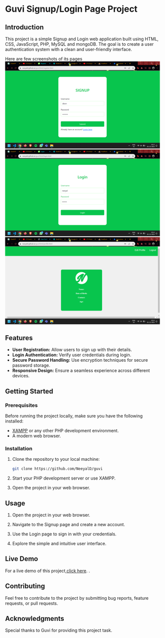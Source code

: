 # Guvi Signup/Login Page Project


## Introduction

This project is a simple Signup and Login web application built using HTML, CSS, JavaScript, PHP, MySQL and mongoDB. The goal is to create a user authentication system with a clean and user-friendly interface.

Here are few screenshots of its pages
![Project Screenshot](./imgs/signup.png)
![Project Screenshot](./imgs/login.png)
![Project Screenshot](./imgs/profile.png)

## Features

- **User Registration:** Allow users to sign up with their details.
- **Login Authentication:** Verify user credentials during login.
- **Secure Password Handling:** Use encryption techniques for secure password storage.
- **Responsive Design:** Ensure a seamless experience across different devices.

## Getting Started

### Prerequisites

Before running the project locally, make sure you have the following installed:

- [XAMPP](https://www.apachefriends.org/index.html) or any other PHP development environment.
- A modern web browser.

### Installation

1. Clone the repository to your local machine:

   ```bash
   git clone https://github.com/NeeyalD/guvi
   ```

2. Start your PHP development server or use XAMPP.

3. Open the project in your web browser.

## Usage

1. Open the project in your web browser.

2. Navigate to the Signup page and create a new account.

3. Use the Login page to sign in with your credentials.

4. Explore the simple and intuitive user interface.

## Live Demo

For a live demo of this project,[click here](https://neeyald.github.io/guvi/).
.

## Contributing

Feel free to contribute to the project by submitting bug reports, feature requests, or pull requests.


## Acknowledgments

Special thanks to Guvi for providing this project task.

